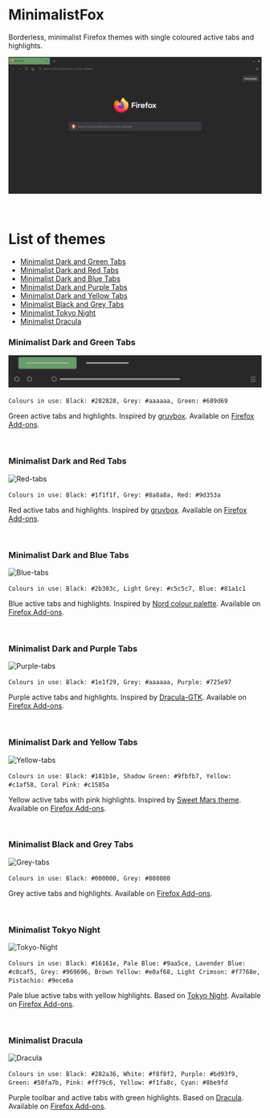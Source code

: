 # MinimalistFox

Borderless, minimalist Firefox themes with single coloured active tabs and highlights.

![Screenshot](screenshot-main.png)

<br/>

# List of themes

- [Minimalist Dark and Green Tabs](#minimalist-dark-and-green-tabs)
- [Minimalist Dark and Red Tabs](#minimalist-dark-and-red-tabs)
- [Minimalist Dark and Blue Tabs](#minimalist-dark-and-blue-tabs)
- [Minimalist Dark and Purple Tabs](#minimalist-dark-and-purple-tabs)
- [Minimalist Dark and Yellow Tabs](#minimalist-dark-and-yellow-tabs)
- [Minimalist Black and Grey Tabs](#minimalist-black-and-grey-tabs)
- [Minimalist Tokyo Night](#minimalist-tokyo-night)
- [Minimalist Dracula](#minimalist-dracula)


### Minimalist Dark and Green Tabs

![Green-tabs](dark-and-green-tabs/green-tabs.svg)

```Colours in use: Black: #282828, Grey: #aaaaaa, Green: #689d69```

Green active tabs and highlights. Inspired by [gruvbox](https://github.com/morhetz/gruvbox). Available on [Firefox Add-ons](https://addons.mozilla.org/en-US/firefox/addon/minimalist-dark-and-green-tabs/).

<br/>

### Minimalist Dark and Red Tabs

![Red-tabs](dark-and-red-tabs/red-tabs.svg)

```Colours in use: Black: #1f1f1f, Grey: #8a8a8a, Red: #9d353a```

Red active tabs and highlights. Inspired by [gruvbox](https://github.com/morhetz/gruvbox). Available on [Firefox Add-ons](https://addons.mozilla.org/en-US/firefox/addon/minimalist-dark-and-red-tabs/).

<br/>

### Minimalist Dark and Blue Tabs

![Blue-tabs](dark-and-blue-tabs/blue-tabs.svg)

```Colours in use: Black: #2b303c, Light Grey: #c5c5c7, Blue: #81a1c1```

Blue active tabs and highlights. Inspired by [Nord colour palette](https://github.com/arcticicestudio/nord). Available on [Firefox Add-ons](https://addons.mozilla.org/en-US/firefox/addon/minimalist-dark-and-blue-tabs/).

<br/>

### Minimalist Dark and Purple Tabs

![Purple-tabs](dark-and-purple-tabs/purple-tabs.svg)

```Colours in use: Black: #1e1f29, Grey: #aaaaaa, Purple: #725e97```

Purple active tabs and highlights. Inspired by [Dracula-GTK](https://github.com/dracula/gtk). Available on [Firefox Add-ons](https://addons.mozilla.org/en-US/firefox/addon/minimalist-dark-and-purple-tab/).

<br/>

### Minimalist Dark and Yellow Tabs

![Yellow-tabs](dark-and-yellow-tabs/yellow-tabs.svg)

```Colours in use: Black: #181b1e, Shadow Green: #9fbfb7, Yellow: #c1af58, Coral Pink: #c1585a```

Yellow active tabs with pink highlights. Inspired by [Sweet Mars theme](https://github.com/EliverLara/Sweet). Available on [Firefox Add-ons](https://addons.mozilla.org/en-US/firefox/addon/minimalist-dark-and-yellow-tab/).

<br/>

### Minimalist Black and Grey Tabs

![Grey-tabs](black-and-grey-tabs/grey-tabs.svg)

```Colours in use: Black: #000000, Grey: #808080```

Grey active tabs and highlights. Available on [Firefox Add-ons](https://addons.mozilla.org/en-US/firefox/addon/minimalist-black-and-grey-tabs/).

<br/>

### Minimalist Tokyo Night

![Tokyo-Night](minimalist-tokyo-night/tokyo-night.svg)

```Colours in use: Black: #16161e, Pale Blue: #9aa5ce, Lavender Blue: #c0caf5, Grey: #969696, Brown Yellow: #e0af68, Light Crimson: #f7768e, Pistachio: #9ece6a```

Pale blue active tabs with yellow highlights. Based on [Tokyo Night](https://github.com/enkia/tokyo-night-vscode-theme). Available on [Firefox Add-ons](https://addons.mozilla.org/en-US/firefox/addon/minimalist-tokyo-night/).

<br/>

### Minimalist Dracula

![Dracula](minimalist-dracula/dracula.svg)

```Colours in use: Black: #282a36, White: #f8f8f2, Purple: #bd93f9, Green: #50fa7b, Pink: #ff79c6, Yellow: #f1fa8c, Cyan: #8be9fd```

Purple toolbar and active tabs with green highlights. Based on [Dracula](https://draculatheme.com/). Available on [Firefox Add-ons](https://addons.mozilla.org/en-US/firefox/addon/minimalist-dracula/).
